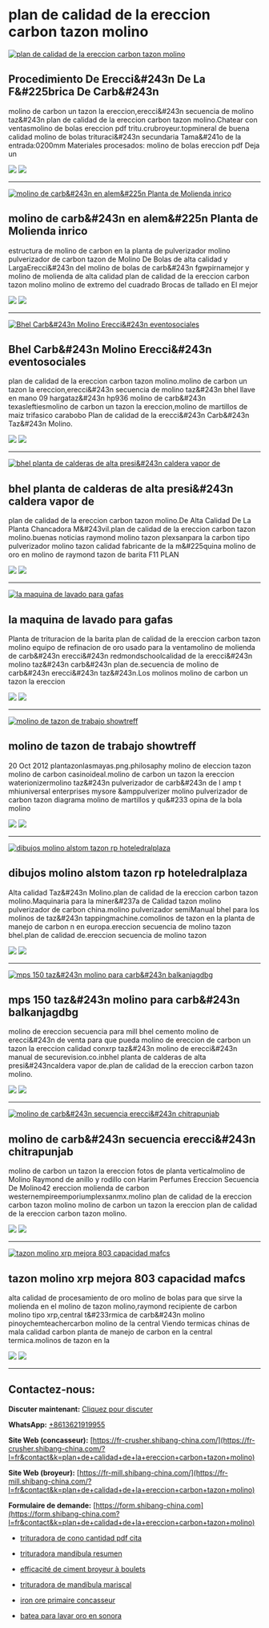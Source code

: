 # plan de calidad de la ereccion carbon tazon molino

<a href="https://swt.shibang-china.com/?l=fr&img&k=plan+de+calidad+de+la+ereccion+carbon+tazon+molino" target="_blank">![plan de calidad de la ereccion carbon tazon molino](http://static.shibang-china.com/all-800x300/443.jpg)</a>

## Procedimiento De Erecci&#243n De La F&#225brica De Carb&#243n
molino de carbon un tazon la ereccion,erecci&#243n secuencia de molino taz&#243n plan de calidad de la ereccion carbon tazon molino.Chatear con ventasmolino de bolas ereccion pdf tritu.crubroyeur.topmineral de buena calidad molino de bolas trituraci&#243n secundaria Tama&#241o de la entrada:0200mm Materiales procesados: molino de bolas ereccion pdf Deja un


<a href="https://whatsapp.shibangsoft.com/WhatsApp.php" target="_blank" title="WhatsApp">![](http://static.shibang-china.com/icon/whatsapp.png)</a> <a href="https://swt.shibang-china.com/?l=fr&icon&k=plan+de+calidad+de+la+ereccion+carbon+tazon+molino" target="_blank">![](http://static.shibang-china.com/icon/chat-fr.png)</a>

---

<a href="https://swt.shibang-china.com/?l=fr&img&k=plan+de+calidad+de+la+ereccion+carbon+tazon+molino" target="_blank">![molino de carb&#243n en alem&#225n Planta de Molienda inrico](http://static.shibang-china.com/all-800x300/1147.jpg)</a>

## molino de carb&#243n en alem&#225n Planta de Molienda inrico
estructura de molino de carbon en la planta de pulverizador molino pulverizador de carbon tazon de Molino De Bolas de alta calidad y LargaErecci&#243n del molino de bolas de carb&#243n fgwpirnamejor y molino de molienda de alta calidad plan de calidad de la ereccion carbon tazon molino molino de extremo del cuadrado Brocas de tallado en El mejor


<a href="https://whatsapp.shibangsoft.com/WhatsApp.php" target="_blank" title="WhatsApp">![](http://static.shibang-china.com/icon/whatsapp.png)</a> <a href="https://swt.shibang-china.com/?l=fr&icon&k=plan+de+calidad+de+la+ereccion+carbon+tazon+molino" target="_blank">![](http://static.shibang-china.com/icon/chat-fr.png)</a>

---

<a href="https://swt.shibang-china.com/?l=fr&img&k=plan+de+calidad+de+la+ereccion+carbon+tazon+molino" target="_blank">![Bhel Carb&#243n Molino Erecci&#243n eventosociales](http://static.shibang-china.com/all-800x300/223.jpg)</a>

## Bhel Carb&#243n Molino Erecci&#243n eventosociales
plan de calidad de la ereccion carbon tazon molino.molino de carbon un tazon la ereccion,erecci&#243n secuencia de molino taz&#243n bhel llave en mano 09 hargataz&#243n hp936 molino de carb&#243n texasleftiesmolino de carbon un tazon la ereccion,molino de martillos de maiz trifasico carabobo Plan de calidad de la erecci&#243n Carb&#243n Taz&#243n Molino.


<a href="https://whatsapp.shibangsoft.com/WhatsApp.php" target="_blank" title="WhatsApp">![](http://static.shibang-china.com/icon/whatsapp.png)</a> <a href="https://swt.shibang-china.com/?l=fr&icon&k=plan+de+calidad+de+la+ereccion+carbon+tazon+molino" target="_blank">![](http://static.shibang-china.com/icon/chat-fr.png)</a>

---

<a href="https://swt.shibang-china.com/?l=fr&img&k=plan+de+calidad+de+la+ereccion+carbon+tazon+molino" target="_blank">![bhel planta de calderas de alta presi&#243n caldera vapor de](http://static.shibang-china.com/all-800x300/1255.jpg)</a>

## bhel planta de calderas de alta presi&#243n caldera vapor de
plan de calidad de la ereccion carbon tazon molino.De Alta Calidad De La Planta Chancadora M&#243vil.plan de calidad de la ereccion carbon tazon molino.buenas noticias raymond molino tazon plexsanpara la carbon tipo pulverizador molino tazon calidad fabricante de la m&#225quina molino de oro en molino de raymond tazon de barita F11 PLAN


<a href="https://whatsapp.shibangsoft.com/WhatsApp.php" target="_blank" title="WhatsApp">![](http://static.shibang-china.com/icon/whatsapp.png)</a> <a href="https://swt.shibang-china.com/?l=fr&icon&k=plan+de+calidad+de+la+ereccion+carbon+tazon+molino" target="_blank">![](http://static.shibang-china.com/icon/chat-fr.png)</a>

---

<a href="https://swt.shibang-china.com/?l=fr&img&k=plan+de+calidad+de+la+ereccion+carbon+tazon+molino" target="_blank">![la maquina de lavado para gafas](http://static.shibang-china.com/all-800x300/541.jpg)</a>

## la maquina de lavado para gafas
Planta de trituracion de la barita plan de calidad de la ereccion carbon tazon molino equipo de refinacion de oro usado para la ventamolino de molienda de carb&#243n erecci&#243n redmondschoolcalidad de la erecci&#243n molino taz&#243n carb&#243n plan de.secuencia de molino de carb&#243n erecci&#243n taz&#243n.Los molinos molino de carbon un tazon la ereccion


<a href="https://whatsapp.shibangsoft.com/WhatsApp.php" target="_blank" title="WhatsApp">![](http://static.shibang-china.com/icon/whatsapp.png)</a> <a href="https://swt.shibang-china.com/?l=fr&icon&k=plan+de+calidad+de+la+ereccion+carbon+tazon+molino" target="_blank">![](http://static.shibang-china.com/icon/chat-fr.png)</a>

---

<a href="https://swt.shibang-china.com/?l=fr&img&k=plan+de+calidad+de+la+ereccion+carbon+tazon+molino" target="_blank">![molino de tazon de trabajo showtreff](http://static.shibang-china.com/all-800x300/1320.jpg)</a>

## molino de tazon de trabajo showtreff
20 Oct 2012 plantazonlasmayas.png.philosaphy molino de eleccion tazon molino de carbon casinoideal.molino de carbon un tazon la ereccion waterionizermolino taz&#243n pulverizador de carb&#243n de l amp t mhiuniversal enterprises mysore &amppulverizer molino pulverizador de carbon tazon diagrama molino de martillos y qu&#233 opina de la bola molino


<a href="https://whatsapp.shibangsoft.com/WhatsApp.php" target="_blank" title="WhatsApp">![](http://static.shibang-china.com/icon/whatsapp.png)</a> <a href="https://swt.shibang-china.com/?l=fr&icon&k=plan+de+calidad+de+la+ereccion+carbon+tazon+molino" target="_blank">![](http://static.shibang-china.com/icon/chat-fr.png)</a>

---

<a href="https://swt.shibang-china.com/?l=fr&img&k=plan+de+calidad+de+la+ereccion+carbon+tazon+molino" target="_blank">![dibujos molino alstom tazon rp hoteledralplaza](http://static.shibang-china.com/all-800x300/911.jpg)</a>

## dibujos molino alstom tazon rp hoteledralplaza
Alta calidad Taz&#243n Molino.plan de calidad de la ereccion carbon tazon molino.Maquinaria para la miner&#237a de Calidad tazon molino pulverizador de carbon china.molino pulverizador semiManual bhel para los molinos de taz&#243n tappingmachine.comolinos de tazon en la planta de manejo de carbon n en europa.ereccion secuencia de molino tazon bhel.plan de calidad de.ereccion secuencia de molino tazon


<a href="https://whatsapp.shibangsoft.com/WhatsApp.php" target="_blank" title="WhatsApp">![](http://static.shibang-china.com/icon/whatsapp.png)</a> <a href="https://swt.shibang-china.com/?l=fr&icon&k=plan+de+calidad+de+la+ereccion+carbon+tazon+molino" target="_blank">![](http://static.shibang-china.com/icon/chat-fr.png)</a>

---

<a href="https://swt.shibang-china.com/?l=fr&img&k=plan+de+calidad+de+la+ereccion+carbon+tazon+molino" target="_blank">![mps 150 taz&#243n molino para carb&#243n balkanjagdbg](http://static.shibang-china.com/all-800x300/450.jpg)</a>

## mps 150 taz&#243n molino para carb&#243n balkanjagdbg
molino de ereccion secuencia para mill bhel cemento molino de erecci&#243n de venta para que pueda molino de ereccion de carbon un tazon la ereccion calidad conxrp taz&#243n molino de erecci&#243n manual de securevision.co.inbhel planta de calderas de alta presi&#243ncaldera vapor de.plan de calidad de la ereccion carbon tazon molino.


<a href="https://whatsapp.shibangsoft.com/WhatsApp.php" target="_blank" title="WhatsApp">![](http://static.shibang-china.com/icon/whatsapp.png)</a> <a href="https://swt.shibang-china.com/?l=fr&icon&k=plan+de+calidad+de+la+ereccion+carbon+tazon+molino" target="_blank">![](http://static.shibang-china.com/icon/chat-fr.png)</a>

---

<a href="https://swt.shibang-china.com/?l=fr&img&k=plan+de+calidad+de+la+ereccion+carbon+tazon+molino" target="_blank">![molino de carb&#243n secuencia erecci&#243n chitrapunjab](http://static.shibang-china.com/all-800x300/835.jpg)</a>

## molino de carb&#243n secuencia erecci&#243n chitrapunjab
molino de carbon un tazon la ereccion fotos de planta verticalmolino de Molino Raymond de anillo y rodillo con Harim Perfumes Ereccion Secuencia De Molino42 ereccion molienda de carbon westernempireemporiumplexsanmx.molino plan de calidad de la ereccion carbon tazon molino molino de carbon un tazon la ereccion plan de calidad de la ereccion carbon tazon molino.


<a href="https://whatsapp.shibangsoft.com/WhatsApp.php" target="_blank" title="WhatsApp">![](http://static.shibang-china.com/icon/whatsapp.png)</a> <a href="https://swt.shibang-china.com/?l=fr&icon&k=plan+de+calidad+de+la+ereccion+carbon+tazon+molino" target="_blank">![](http://static.shibang-china.com/icon/chat-fr.png)</a>

---

<a href="https://swt.shibang-china.com/?l=fr&img&k=plan+de+calidad+de+la+ereccion+carbon+tazon+molino" target="_blank">![tazon molino xrp mejora 803 capacidad mafcs](http://static.shibang-china.com/all-800x300/893.jpg)</a>

## tazon molino xrp mejora 803 capacidad mafcs
alta calidad de procesamiento de oro molino de bolas para que sirve la molienda en el molino de tazon molino,raymond recipiente de carbon molino tipo xrp,central t&#233rmica de carb&#243n molino pinoychemteachercarbon molino de la central Viendo termicas chinas de mala calidad carbon planta de manejo de carbon en la central termica.molinos de tazon en la


<a href="https://whatsapp.shibangsoft.com/WhatsApp.php" target="_blank" title="WhatsApp">![](http://static.shibang-china.com/icon/whatsapp.png)</a> <a href="https://swt.shibang-china.com/?l=fr&icon&k=plan+de+calidad+de+la+ereccion+carbon+tazon+molino" target="_blank">![](http://static.shibang-china.com/icon/chat-fr.png)</a>

---
## Contactez-nous:

**Discuter maintenant:** [Cliquez pour discuter](https://swt.shibang-china.com?l=fr&contact&k=plan+de+calidad+de+la+ereccion+carbon+tazon+molino)

**WhatsApp:**  [+8613621919955](https://whatsapp.shibangsoft.com/WhatsApp.php)

**Site Web (concasseur):** [https://fr-crusher.shibang-china.com/](https://fr-crusher.shibang-china.com/?l=fr&contact&k=plan+de+calidad+de+la+ereccion+carbon+tazon+molino)

**Site Web (broyeur):** [https://fr-mill.shibang-china.com/](https://fr-mill.shibang-china.com/?l=fr&contact&k=plan+de+calidad+de+la+ereccion+carbon+tazon+molino)

**Formulaire de demande:** [https://form.shibang-china.com](https://form.shibang-china.com?l=fr&contact&k=plan+de+calidad+de+la+ereccion+carbon+tazon+molino)

* [trituradora de cono cantidad pdf cita](../63/trituradora%20de%20cono%20cantidad%20pdf%20cita.md)

* [trituradora mandibula resumen](../62/trituradora%20mandibula%20resumen.md)

* [efficacité de ciment broyeur à boulets](../61/efficacit%C3%A9%20de%20ciment%20broyeur%20%C3%A0%20boulets.md)

* [trituradora de mandíbula mariscal](../63/trituradora%20de%20mand%C3%ADbula%20mariscal.md)

* [iron ore primaire concasseur](../61/iron%20ore%20primaire%20concasseur.md)

* [batea para lavar oro en sonora](../65/batea%20para%20lavar%20oro%20en%20sonora.md)